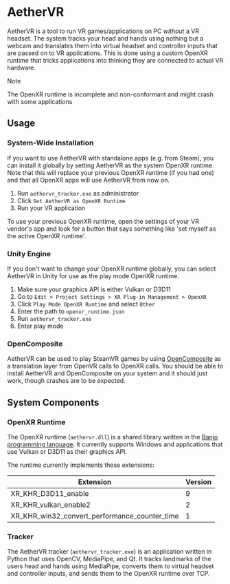 # AetherVR

AetherVR is a tool to run VR games/applications on PC _without_ a VR headset. The system tracks your head and hands
using nothing but a webcam and translates them into virtual headset and controller inputs that are passed on to VR
applications. This is done using a custom OpenXR runtime that tricks applications into thinking they are connected
to actual VR hardware.

> [!NOTE]
> The OpenXR runtime is incomplete and non-conformant and might crash with some applications

## Usage

### System-Wide Installation

If you want to use AetherVR with standalone apps (e.g. from Steam), you can install it globally by setting AetherVR as
the system OpenXR runtime. Note that this will replace your previous OpenXR runtime (if you had one) and that all OpenXR
apps will use AetherVR from now on.

1. Run `aethervr_tracker.exe` as administrator
2. Click `Set AetherVR as OpenXR Runtime`
3. Run your VR application

To use your previous OpenXR runtime, open the settings of your VR vendor's app and look for a button that says something
like 'set myself as the active OpenXR runtime'.

### Unity Engine

If you don't want to change your OpenXR runtime globally, you can select AetherVR in Unity for use as the play mode
OpenXR runtime.

1. Make sure your graphics API is either Vulkan or D3D11
2. Go to `Edit > Project Settings > XR Plug-in Management > OpenXR`
3. Click `Play Mode OpenXR Runtime` and select `Other`
4. Enter the path to `openxr_runtime.json`
5. Run `aethervr_tracker.exe`
6. Enter play mode

### OpenComposite

AetherVR can be used to play SteamVR games by using [OpenComposite](https://gitlab.com/znixian/OpenOVR) as a translation
layer from OpenVR calls to OpenXR calls. You should be able to install AetherVR and OpenComposite on your system and it
should just work, though crashes are to be expected.

## System Components

### OpenXR Runtime

The OpenXR runtime (`aethervr.dll`) is a shared library written in the [Banjo programming
language](https://chnoblouch.github.io/banjo-lang/). It currently supports Windows and applications that use Vulkan or
D3D11 as their graphics API.

The runtime currently implements these extensions:

| Extension                                     | Version |
| --------------------------------------------- | ------- |
| XR_KHR_D3D11_enable                           | 9       |
| XR_KHR_vulkan_enable2                         | 2       |
| XR_KHR_win32_convert_performance_counter_time | 1       |

### Tracker

The AetherVR tracker (`aethervr_tracker.exe`) is an application written in Python that uses OpenCV, MediaPipe, and Qt.
It tracks landmarks of the users head and hands using MediaPipe, converts them to virtual headset and controller inputs,
and sends them to the OpenXR runtime over TCP.
